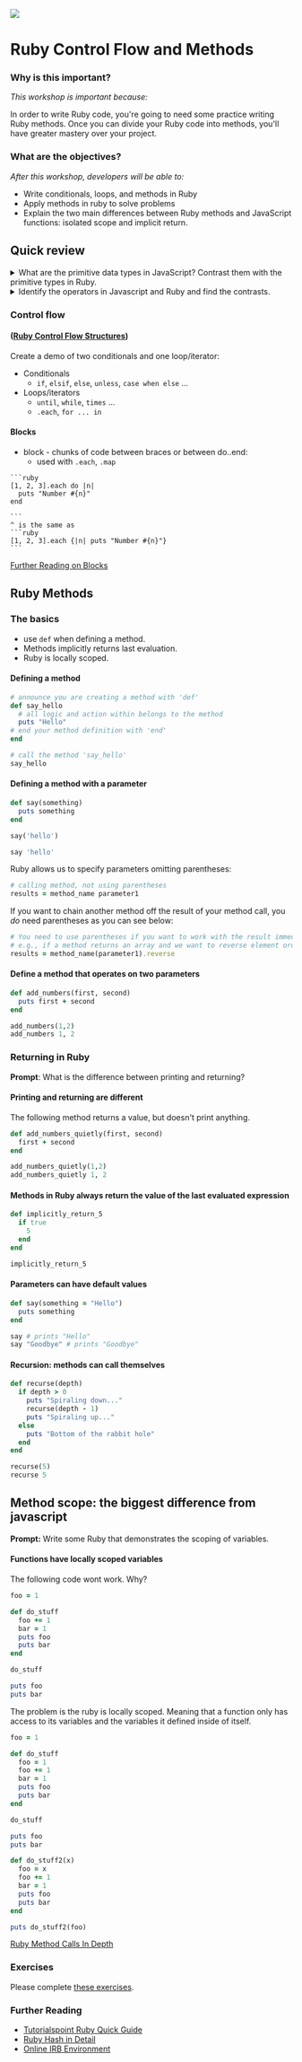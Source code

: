 <!--
Creator: Team, editing by Cory
Market: SF
-->

![](https://ga-dash.s3.amazonaws.com/production/assets/logo-9f88ae6c9c3871690e33280fcf557f33.png)

# Ruby Control Flow and Methods

### Why is this important?
<!-- framing the "why" in big-picture/real world examples -->
*This workshop is important because:*

In order to write Ruby code, you're going to need some practice writing Ruby methods. Once you can divide your Ruby code into methods, you'll have greater mastery over your project.

### What are the objectives?
<!-- specific/measurable goal for students to achieve -->
*After this workshop, developers will be able to:*

- Write conditionals, loops, and methods in Ruby
- Apply methods in ruby to solve problems
- Explain the two main differences between Ruby methods and JavaScript functions: isolated scope and implicit return.

## Quick review
<details>
  <summary>What are the primitive data types in JavaScript? Contrast them with the primitive types in Ruby.</summary>
    <h4>Javascript</h4>
    <ul>
      <li> `null`, `undefined`</li>
      <li> Strings</li>
      <li> Booleans</li>
      <li> Number :  `.toString()`</li>
      <li> Arrays : `[index]` to access elements, `indexOf()`,`splice()`, `slice()`, `length` </li>
      <li> Objects: `["some_key"]`, `.some_key` </li>
    </ul>

   <h4>Ruby</h4>
   <ul>
    <li> `nil` </li>
    <li> Integers: Fixnum, Bignum, to_s` </li>
    <li> Floats
    <li> Strings: `.to_i` and `.to_f` `*INTEGER`</li>
    <li> Symbols </li>
    <li> Booleans </li>
    <li> Arrays / Ranges : `[x..y]`, `[x...y]`, `index` </li>
    <li> Hashes </li>
      <ul>
        <li> `{ :key => value }`</li>
        <li> `{ key: value }` which is the same as `{:key =>value }`</li>
        <li> `[some_key]` and `[some_key]=`</li>
        <li> `key`,`.keys`, `.each`</li>
      </ul>
    </ul>

</details>

<details>
  <summary>Identify the operators in Javascript and Ruby and find the contrasts.</summary>
  <h4>JavaScript operators</h4>
  <ul>
    <li>`=`, `+=`, `*=`, ...</li>
    <li>`==`, `===`, `>`, `>=`, ... </li>
    <li> `!`, `||`, `&&` </li>
    <li> `+`, `-`, `/`, `*` </li>
  </ul>
  <h4>Ruby operators</h4>
  <ul>
    <li> `=`, `+=`, `*=`, ...</li>
    <li> `==`, `.equal?`, `>`, `>=`, ... </li>
    <li>`!`, `not`, `||`, `&&`</li>
    <li>`** `, `+`, `-`, `/`, `*`</li>
  </ul>
</details>

### Control flow

#### ([Ruby Control Flow Structures](http://en.wikibooks.org/wiki/Ruby_Programming/Syntax/Control_Structures))

Create a demo of two conditionals and one loop/iterator:

* Conditionals
    * `if`, `elsif`, `else`, `unless`, `case when else` ...
* Loops/iterators
    * `until`, `while`, `times` ...
    * `.each`, `for ... in`

#### Blocks

   * block - chunks of code between braces or between do..end:
     * used with `.each`, `.map`

    ```ruby
    [1, 2, 3].each do |n|
      puts "Number #{n}"
    end

    ```
    ^ is the same as
    ```ruby
    [1, 2, 3].each {|n| puts "Number #{n}"}
    ```

[Further Reading on Blocks](http://mixandgo.com/blog/mastering-ruby-blocks-in-less-than-5-minutes)

## Ruby Methods

### The basics

  * use `def` when defining a method.
  * Methods implicitly returns last evaluation.
  * Ruby is locally scoped.

#### Defining a method

```ruby
# announce you are creating a method with 'def'
def say_hello
  # all logic and action within belongs to the method
  puts "Hello"
# end your method definition with 'end'
end

# call the method 'say_hello'
say_hello
```

#### Defining a method with a parameter

```ruby
def say(something)
  puts something
end

say('hello')

say 'hello'
```

Ruby allows us to specify parameters omitting parentheses:

```ruby
# calling method, not using parentheses
results = method_name parameter1
```

If you want to chain another method off the result of your method call, you *do* need parentheses as you can see below:

```ruby
# You need to use parentheses if you want to work with the result immediately.
# e.g., if a method returns an array and we want to reverse element order:
results = method_name(parameter1).reverse
```

#### Define a method that operates on two parameters
```ruby
def add_numbers(first, second)
  puts first + second
end

add_numbers(1,2)
add_numbers 1, 2
```

### Returning in Ruby

**Prompt**: What is the difference between printing and returning?

#### Printing and returning are different

The following method returns a value, but doesn't print anything.

```ruby
def add_numbers_quietly(first, second)
  first + second
end

add_numbers_quietly(1,2)
add_numbers_quietly 1, 2
```

#### Methods in Ruby always return the value of the last evaluated expression
```ruby
def implicitly_return_5
  if true
    5
  end
end

implicitly_return_5
```


#### Parameters can have default values

```ruby
def say(something = "Hello")
  puts something
end

say # prints "Hello"
say "Goodbye" # prints "Goodbye"
```
#### Recursion: methods can call themselves

```ruby
def recurse(depth)
  if depth > 0
    puts "Spiraling down..."
    recurse(depth - 1)
    puts "Spiraling up..."
  else
    puts "Bottom of the rabbit hole"
  end
end

recurse(5)
recurse 5
```

## Method scope: the biggest difference from javascript

**Prompt:** Write some Ruby that demonstrates the scoping of variables.

#### Functions have locally scoped variables
The following code wont work. Why?

```ruby
foo = 1

def do_stuff
  foo += 1
  bar = 1
  puts foo
  puts bar
end

do_stuff

puts foo
puts bar
```

The problem is the ruby is locally scoped. Meaning that a function only has access to its variables and the variables it defined inside of itself.

```ruby
foo = 1

def do_stuff
  foo = 1
  foo += 1
  bar = 1
  puts foo
  puts bar
end

do_stuff

puts foo
puts bar

def do_stuff2(x)
  foo = x
  foo += 1
  bar = 1
  puts foo
  puts bar
end

puts do_stuff2(foo)
```

[Ruby Method Calls In Depth](https://en.wikibooks.org/wiki/Ruby_Programming/Syntax/Method_Calls)

### Exercises
Please complete [these exercises](exercises.md).

### Further Reading

* [Tutorialspoint Ruby Quick Guide](http://www.tutorialspoint.com/ruby/ruby_quick_guide.htm)
* [Ruby Hash in Detail](http://ruby-doc.org/core-2.2.0/Hash.html)
* [Online IRB Environment](http://joshnuss.github.io/mruby-web-irb/)
